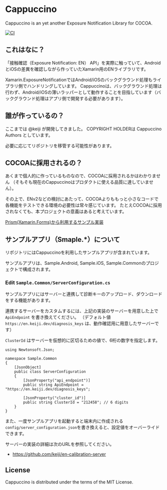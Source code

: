 # Cappuccino
Cappuccino is an yet another Exposure Notification Library for COCOA.

[![CI](https://github.com/keiji/chino/actions/workflows/main.yml/badge.svg)](https://github.com/keiji/chino/actions/workflows/main.yml)

## これはなに？
「接触確認（Exposure Notification: EN） API」を実際に触っていて、AndroidとiOSの差異を確認しながら作っていたXamarin用のENライブラリです。

Xamarin.ExposureNotificationではAndroid/iOSのバックグラウンド処理もライブラリ側でハンドリングしています。
Cappuccinoは、バックグラウンド処理は行わず、Android/iOSの薄いラッパーとして動作することを目指しています（バックグラウンド処理はアプリ側で開発する必要があります）。

## 誰が作っているの？
ここまでは @keiji が開発してきました。
COPYRIGHT HOLDERは Cappuccino Authors としています。

必要に応じてリポジトリを移管する可能性があります。

## COCOAに採用されるの？
あくまで個人的に作っているものなので、COCOAに採用されるかはわかりません
（そもそも現在のCappuccinoはプロダクトに使える品質に達していません）。

その上で、ENv2などの検討にあたって、COCOAよりももっと小さなコードで各機能をテストできる環境の必要性は常々感じています。
たとえCOCOAに採用されなくても、本プロジェクトの意義はあると考えています。

[Prism(Xamarin.Forms)から利用するサンプル実装](https://github.com/keiji/chino.prism)

## サンプルアプリ（Smaple.*）について
リポジトリにはCappuccinoを利用したサンプルアプリが含まれています。

サンプルアプリは、Sample.Android, Sample.iOS, Sample.Commonのプロジェクトで構成されます。

### Edit `Sample.Common/ServerConfiguration.cs`
サンプルアプリにはサーバーと連携して診断キーのアップロード、ダウンロードをする機能があります。

連携するサーバーをカスタムするには、上記の実装のサーバーを用意した上で`ApiEndpoint` を書き換えてください。
（デフォルト値 `https://en.keiji.dev/diagnosis_keys` は、動作確認用に用意したサーバーです）

`ClusterId` はサーバーを仮想的に区切るための値で、6桁の数字を指定します。

```
using Newtonsoft.Json;

namespace Sample.Common
{
    [JsonObject]
    public class ServerConfiguration
    {
        [JsonProperty("api_endpoint")]
        public string ApiEndpoint = "https://en.keiji.dev/diagnosis_keys";

        [JsonProperty("cluster_id")]
        public string ClusterId = "212458"; // 6 digits
    }
}
```

また、一度サンプルアプリを起動すると端末内に作成される`config/server_configuration.json`を書き換えると、設定値をオーバーライドできます。

サーバーの実装の詳細は次のURLを参照してください。

 * https://github.com/keiji/en-calibration-server


## License

Cappuccino is distributed under the terms of the MIT License.
